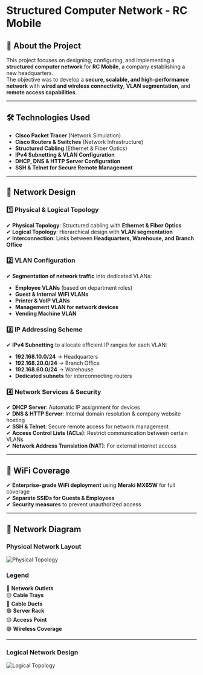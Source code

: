 # Structured Computer Network - RC Mobile

## 📌 About the Project  
This project focuses on designing, configuring, and implementing a **structured computer network** for **RC Mobile**, a company establishing a new headquarters.  
The objective was to develop a **secure, scalable, and high-performance network** with **wired and wireless connectivity**, **VLAN segmentation**, and **remote access capabilities**.

---

## 🛠 Technologies Used  
- **Cisco Packet Tracer** (Network Simulation)  
- **Cisco Routers & Switches** (Network Infrastructure)  
- **Structured Cabling** (Ethernet & Fiber Optics)  
- **IPv4 Subnetting & VLAN Configuration**  
- **DHCP, DNS & HTTP Server Configuration**  
- **SSH & Telnet for Secure Remote Management**  

---

## 📂 Network Design  

### **1️⃣ Physical & Logical Topology**  
✔ **Physical Topology**: Structured cabling with **Ethernet & Fiber Optics**  
✔ **Logical Topology**: Hierarchical design with **VLAN segmentation**  
✔ **Interconnection**: Links between **Headquarters, Warehouse, and Branch Office**  

### **2️⃣ VLAN Configuration**  
✔ **Segmentation of network traffic** into dedicated VLANs:  
   - **Employee VLANs** (based on department roles)  
   - **Guest & Internal WiFi VLANs**  
   - **Printer & VoIP VLANs**  
   - **Management VLAN for network devices**  
   - **Vending Machine VLAN**  

### **3️⃣ IP Addressing Scheme**  
✔ **IPv4 Subnetting** to allocate efficient IP ranges for each VLAN:  
   - **192.168.10.0/24** → Headquarters  
   - **192.168.20.0/24** → Branch Office  
   - **192.168.60.0/24** → Warehouse  
   - **Dedicated subnets** for interconnecting routers  

### **4️⃣ Network Services & Security**  
✔ **DHCP Server**: Automatic IP assignment for devices  
✔ **DNS & HTTP Server**: Internal domain resolution & company website hosting  
✔ **SSH & Telnet**: Secure remote access for network management  
✔ **Access Control Lists (ACLs)**: Restrict communication between certain VLANs  
✔ **Network Address Translation (NAT)**: For external internet access  

---

## 📡 WiFi Coverage  
✔ **Enterprise-grade WiFi deployment** using **Meraki MX65W** for full coverage  
✔ **Separate SSIDs for Guests & Employees**  
✔ **Security measures** to prevent unauthorized access  

---

## 🎨 Network Diagram  

### **Physical Network Layout**  
![Physical Topology](https://github.com/user-attachments/assets/e21888f2-035e-4fb4-acfc-52d5594dd5a0)

### **Legend**  
🔴 **Network Outlets**  
🟡 **Cable Trays**  
🔵 **Cable Ducts**  
🟢 **Server Rack**  
🟡 **Access Point**  
🟣 **Wireless Coverage**  

--- 

### **Logical Network Design**  
![Logical Topology](https://github.com/user-attachments/assets/afc250db-9663-444b-8b71-ee210874a1a1)



